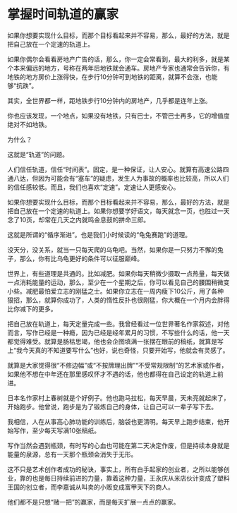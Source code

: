 # 掌握时间轨道的赢家

如果你想要实现什么目标，而那个目标看起来并不容易，那么，最好的方法，就是把自己放在一个定速的轨道上。 

如果你偶尔会看看房地产广告的话，那么，你一定会常看到，最大的利多，就是某个本来偏远的地方，号称在两年后地铁就会通车。房地产专家也通常会告诉你，有地铁的地方房价上涨得快，在步行10分钟可到地铁的距离，就算不会涨，也能够“抗跌”。 

其实，全世界都一样，距地铁步行10分钟内的房地产，几乎都是连年上涨。 

你也应该发现，一个地点，如果没有地铁，只有巴士，不管巴士再多，它的增值度绝对不如地铁。 

为什么？ 

这就是“轨道”的问题。 

人们信任轨道，信任“时间表”。固定，是一种保证，让人安心。就算有高速公路四通八达，但因为可能会有“塞车”的疑虑，发生人为事故的概率也比较高，所以人们的信任感较低。而且，我们也喜欢“定速”。定速让人更感安心。 

如果你想要实现什么目标，而那个目标看起来并不容易，那么，最好的方法，就是把自己放在一个定速的轨道上。如果你想要学好语文，每天就念一页，也胜过一天念了10页，却常在几天之内就鸣金息鼓的拼命三郎。 

这就是所谓的“循序渐进”。也是我们小时候读的“龟兔赛跑”的道理。 

没天分，没关系，就当一只每天爬的乌龟吧。当然，如果你是一只努力不懈的兔子，那么，你有比乌龟更好的条件可以征服巅峰。 

世界上，有些道理是共通的。比如减肥。如果你每天稍微少摄取一点热量，每天做一点消耗能量的运动，那么，至少在一个星期之后，你可以看见自己的腰围稍微变小些。减肥最怕爱立志的刚猛之士。如果你立志在一周内瘦下10公斤，用了各种狠招，那么，就算你成功了，人类的惰性反扑也很刚猛，你大概在一个月内会胖得比你减下的更多。 

把自己放在轨道上，每天定量完成一些。我曾经看过一位世界著名作家叙述，对他而言，写作已经是一种瘾，因为已经是经年累月的习惯，不写些什么的话，他一天都觉得难受。就算是肠枯思竭，他也会企图填满一张摆在眼前的稿纸，就算是写上“我今天真的不知道要写什么”也好，说也奇怪，只要开始写，他就会有灵感了。 

就算是大家觉得很“不修边幅”或“不按牌理出牌”“不受常规限制”的艺术家或作者，如果他不想在中年还在那里感叹怀才不遇的话，他也都得在自己设定的轨道上前进。 

日本名作家村上春树就是个好例子。他也跑马拉松，每天早晨，天未亮就起床了，开始跑步。他曾说，跑步是为了锻炼自己的身体，让自己可以一辈子写下去。 

我相信，人在从事高心肺功能的训练后，脑袋也更清明。每天早上跑步结束，他开始写作，至少每天写满10张稿纸。 

写作当然会遇到瓶颈，有时写的心血也可能在第二天决定作废，但是持续本身就是能量的泉源，总有一天那个瓶颈会消失于无形。 

这不只是艺术创作者成功的秘诀，事实上，所有白手起家的创业者，之所以能够创业，靠的也是每日持续前进的力量，靠着这种力量，王永庆从米店伙计变成了塑料王国的创立者，而李嘉诚从叫卖的小贩变成富甲天下的商人。 

他们都不是只想“赌一把”的赢家，而是每天扩展一点点的赢家。